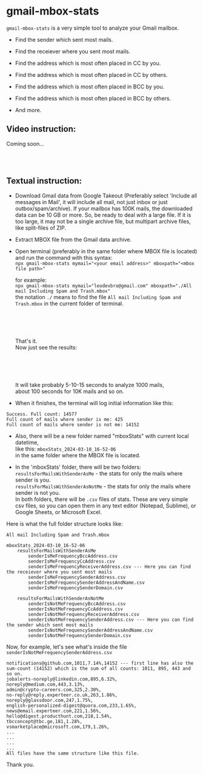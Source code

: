 # gmail-mbox-stats

`gmail-mbox-stats` is a very simple tool to analyze your Gmail mailbox.

- Find the sender which sent most mails.
- Find the receiever where you sent most mails.

- Find the address which is most often placed in CC by you.
- Find the address which is most often placed in CC by others.

- Find the address which is most often placed in BCC by you.
- Find the address which is most often placed in BCC by others.

- And more.

## Video instruction:

Coming soon...

<br />
<br />

## Textual instruction:

- Download Gmail data from Google Takeout (Preferably select 'Include all messages in Mail', it will include all mail, not just inbox or just outbox/spam/archive). If your mailbox has 100K mails, the downloaded data can be 10 GB or more. So, be ready to deal with a large file. If it is too large, it may not be a single archive file, but multipart archive files, like split-files of ZIP.

- Extract MBOX file from the Gmail data archive.

- Open terminal (preferably in the same folder where MBOX file is located) and run the command with this syntax:<br />
  `npx gmail-mbox-stats mymail="<your email address>" mboxpath="<mbox file path>"`

  for example:<br />
  `npx gmail-mbox-stats mymail="leodevbro@gmail.com" mboxpath="./All mail Including Spam and Trash.mbox"`<br />
  the notation `./` means to find the file `All mail Including Spam and Trash.mbox` in the current folder of terminal.

  <br />
  <br />
  <br />
  <br />
  That's it.<br />
  Now just see the results:
  <br />
  <br />
  <br />
  <br />
  <br />

  It will take probably 5-10-15 seconds to analyze 1000 mails,<br />
  about 100 seconds for 10K mails and so on.<br />

- When it finishes, the terminal will log initial information like this:

```
Success. Full count: 14577
Full count of mails where sender is me: 425
Full count of mails where sender is not me: 14152
```

- Also, there will be a new folder named "mboxStats" with current local datetime, <br />
  like this: `mboxStats_2024-03-10_16-52-06`<br />
  in the same folder where the MBOX file is located.<br />

- In the 'mboxStats' folder, there will be two folders:<br />
  `resultsForMailsWithSenderAsMe` - the stats for only the mails where sender is you.<br />
  `resultsForMailsWithSenderAsNotMe` - the stats for only the mails where sender is not you.<br />
  In both folders, there will be `.csv` files of stats. These are very simple csv files, so you can open them in any text editor (Notepad, Sublime), or Google Sheets, or Microsoft Excel.

Here is what the full folder structure looks like:

```
All mail Including Spam and Trash.mbox

mboxStats_2024-03-10_16-52-06
    resultsForMailsWithSenderAsMe
        senderIsMeFrequencyBccAddress.csv
        senderIsMeFrequencyCcAddress.csv
        senderIsMeFrequencyReceiverAddress.csv --- Here you can find the receiever where you sent most mails
        senderIsMeFrequencySenderAddress.csv
        senderIsMeFrequencySenderAddressAndName.csv
        senderIsMeFrequencySenderDomain.csv

    resultsForMailsWithSenderAsNotMe
        senderIsNotMeFrequencyBccAddress.csv
        senderIsNotMeFrequencyCcAddress.csv
        senderIsNotMeFrequencyReceiverAddress.csv
        senderIsNotMeFrequencySenderAddress.csv --- Here you can find the sender which sent most mails
        senderIsNotMeFrequencySenderAddressAndName.csv
        senderIsNotMeFrequencySenderDomain.csv

```

Now, for example, let's see what's inside the file `senderIsNotMeFrequencySenderAddress.csv`

```
notifications@github.com,1011,7.14%,14152 --- first line has also the sum-count (14152) which is the sum of all counts: 1011, 895, 443 and so on.
jobalerts-noreply@linkedin.com,895,6.32%,
noreply@medium.com,443,3.13%,
admin@crypto-careers.com,325,2.30%,
no-reply@reply.experteer.co.uk,263,1.86%,
noreply@glassdoor.com,247,1.75%,
english-personalized-digest@quora.com,233,1.65%,
news@email.experteer.com,221,1.56%,
hello@digest.producthunt.com,218,1.54%,
tbcconcept@tbc.ge,181,1.28%,
vsmarketplace@microsoft.com,179,1.26%,
...
...
...
...
All files have the same structure like this file.
```

Thank you.
